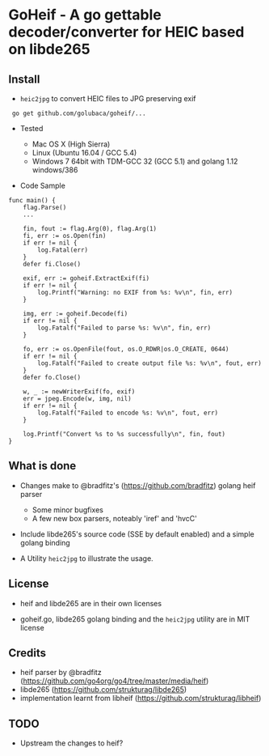 # GoHeif - A go gettable decoder/converter for HEIC based on libde265

## Install
- `heic2jpg` to convert HEIC files to JPG preserving exif 

``` go get github.com/golubaca/goheif/...```

- Tested
  - Mac OS X (High Sierra) 
  - Linux (Ubuntu 16.04 / GCC 5.4)
  - Windows 7 64bit with TDM-GCC 32 (GCC 5.1) and golang 1.12 windows/386

- Code Sample
```
func main() {
	flag.Parse()
	...
  
	fin, fout := flag.Arg(0), flag.Arg(1)
	fi, err := os.Open(fin)
	if err != nil {
		log.Fatal(err)
	}
	defer fi.Close()

	exif, err := goheif.ExtractExif(fi)
	if err != nil {
		log.Printf("Warning: no EXIF from %s: %v\n", fin, err)
	}

	img, err := goheif.Decode(fi)
	if err != nil {
		log.Fatalf("Failed to parse %s: %v\n", fin, err)
	}

	fo, err := os.OpenFile(fout, os.O_RDWR|os.O_CREATE, 0644)
	if err != nil {
		log.Fatalf("Failed to create output file %s: %v\n", fout, err)
	}
	defer fo.Close()

	w, _ := newWriterExif(fo, exif)
	err = jpeg.Encode(w, img, nil)
	if err != nil {
		log.Fatalf("Failed to encode %s: %v\n", fout, err)
	}

	log.Printf("Convert %s to %s successfully\n", fin, fout)
}
```

## What is done

- Changes make to @bradfitz's (https://github.com/bradfitz) golang heif parser
  - Some minor bugfixes
  - A few new box parsers, noteably 'iref' and 'hvcC'

- Include libde265's source code (SSE by default enabled) and a simple golang binding

- A Utility `heic2jpg` to illustrate the usage.

## License

- heif and libde265 are in their own licenses

- goheif.go, libde265 golang binding and the `heic2jpg` utility are in MIT license

## Credits
- heif parser by @bradfitz (https://github.com/go4org/go4/tree/master/media/heif)
- libde265 (https://github.com/strukturag/libde265)
- implementation learnt from libheif (https://github.com/strukturag/libheif)

## TODO
- Upstream the changes to heif?



